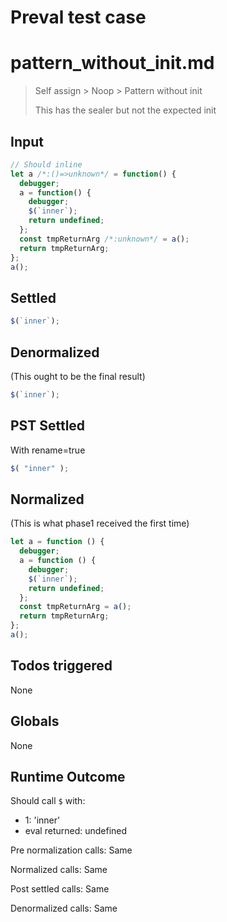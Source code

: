# Preval test case

# pattern_without_init.md

> Self assign > Noop > Pattern without init
>
> This has the sealer but not the expected init

## Input

`````js filename=intro
// Should inline
let a /*:()=>unknown*/ = function() {
  debugger;
  a = function() {
    debugger;
    $(`inner`);
    return undefined;
  };
  const tmpReturnArg /*:unknown*/ = a();
  return tmpReturnArg;
};
a();
`````


## Settled


`````js filename=intro
$(`inner`);
`````


## Denormalized
(This ought to be the final result)

`````js filename=intro
$(`inner`);
`````


## PST Settled
With rename=true

`````js filename=intro
$( "inner" );
`````


## Normalized
(This is what phase1 received the first time)

`````js filename=intro
let a = function () {
  debugger;
  a = function () {
    debugger;
    $(`inner`);
    return undefined;
  };
  const tmpReturnArg = a();
  return tmpReturnArg;
};
a();
`````


## Todos triggered


None


## Globals


None


## Runtime Outcome


Should call `$` with:
 - 1: 'inner'
 - eval returned: undefined

Pre normalization calls: Same

Normalized calls: Same

Post settled calls: Same

Denormalized calls: Same
